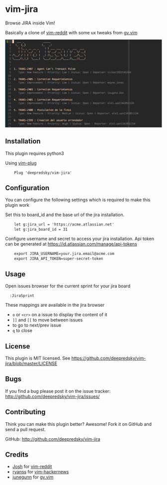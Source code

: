 # vim-jira

Browse JIRA inside Vim!

Basically a clone of [vim-reddit](https://github.com/joshhartigan/vim-reddit)
with some ux tweaks from [gv.vim](https://github.com/junegunn/gv.vim)

![vim jira screenshot](https://raw.githubusercontent.com/deepredsky/vim-jira/master/vim-jira-screenshot.png)

## Installation

This plugin requires python3

Using [vim-plug]( https://github.com/junegunn/vim-plug )

```vim
    Plug 'deepredsky/vim-jira'
```

## Configuration

You can configure the following settings which is required to make this plugin work

Set this to board_id and the base url of the jira installation.

```vim
    let g:jira_url = 'https://acme.atlassian.net'
    let g:jira_board_id = 31
```

Configure username and secret to access your jira installation. Api token can
be generated at https://id.atlassian.com/manage/api-tokens

```vim
    export JIRA_USERNAME=your.jira.email@acme.com
    export JIRA_API_TOKEN=super-secret-token
```

## Usage

Open issues browser for the current sprint for your jira board

```vim
  :JiraSprint
```
These mappings are available in the jira browser

- `o` or `<cr>` on a issue to display the content of it
- `]]` and `[[` to move between issues
- <ctrl-n> <ctrl-p> to go to next/prev issue
- `q` to close

## License

This plugin is MIT licensed.
See https://github.com/deepredsky/vim-jira/blob/master/LICENSE

## Bugs

If you find a bug please post it on the issue tracker:
http://github.com/deepredsky/vim-jira/issues/

## Contributing

Think you can make this plugin better?  Awesome!  Fork it on GitHub and send a
pull request.

GitHub: http://github.com/deepredsky/vim-jira

## Credits

* [Josh](https://github.com/joshhartigan) for [vim-reddit](https://github.com/joshhartigan/vim-reddit)
* [ryanss](https://github.com/ryanss) for [vim-hackernews](https://github.com/ryanss/vim-hackernews)
* [junegunn](https://github.com/junegunn) for [gv.vim](https://github.com/junegunn/gv.vim)

